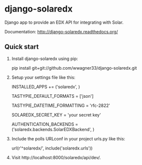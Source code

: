 django-solaredx
===============

Django app to provide an EDX API for integrating with Solar.

Documentation: http://django-solaredx.readthedocs.org/

Quick start
-----------

1. Install django-solaredx using pip:

    pip install git+git://github.com/wwagner33/django-solaredx.git

2. Setup your settings file like this:

    INSTALLED_APPS += ('solaredx', )

    TASTYPIE_DEFAULT_FORMATS = ['json']

    TASTYPIE_DATETIME_FORMATTING = 'rfc-2822'

    SOLAREDX_SECRET_KEY = 'your secret key'

    AUTHENTICATION_BACKENDS = ('solaredx.backends.SolarEDXBackend', )    

3. Include the polls URLconf in your project urls.py like this:

    url(r'^solaredx/', include('solaredx.urls'))

4. Visit http://localhost:8000/solaredx/api/dev/.